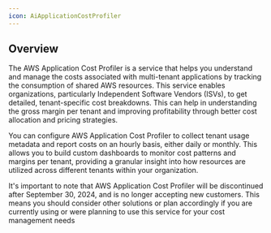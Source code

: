 ```yaml
---
icon: AiApplicationCostProfiler
---
```

## Overview
The AWS Application Cost Profiler is a service that helps you understand and manage the costs associated with multi-tenant applications by tracking the consumption of shared AWS resources. This service enables organizations, particularly Independent Software Vendors (ISVs), to get detailed, tenant-specific cost breakdowns. This can help in understanding the gross margin per tenant and improving profitability through better cost allocation and pricing strategies.

You can configure AWS Application Cost Profiler to collect tenant usage metadata and report costs on an hourly basis, either daily or monthly. This allows you to build custom dashboards to monitor cost patterns and margins per tenant, providing a granular insight into how resources are utilized across different tenants within your organization.

It's important to note that AWS Application Cost Profiler will be discontinued after September 30, 2024, and is no longer accepting new customers. This means you should consider other solutions or plan accordingly if you are currently using or were planning to use this service for your cost management needs​